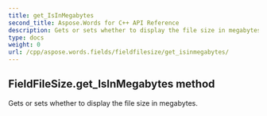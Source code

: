 ```yaml
---
title: get_IsInMegabytes
second_title: Aspose.Words for C++ API Reference
description: Gets or sets whether to display the file size in megabytes. 
type: docs
weight: 0
url: /cpp/aspose.words.fields/fieldfilesize/get_isinmegabytes/
---
```

## FieldFileSize.get_IsInMegabytes method


Gets or sets whether to display the file size in megabytes. 

